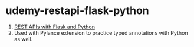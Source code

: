 # udemy-restapi-flask-python
1. [REST APIs with Flask and Python](https://www.udemy.com/course/rest-api-flask-and-python/)
2. Used with Pylance extension to practice typed annotations with Python as well.